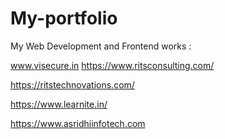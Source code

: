 # My-portfolio

My Web Development and Frontend works :

www.visecure.in
https://www.ritsconsulting.com/

https://ritstechnovations.com/

https://www.learnite.in/

https://www.asridhiinfotech.com
